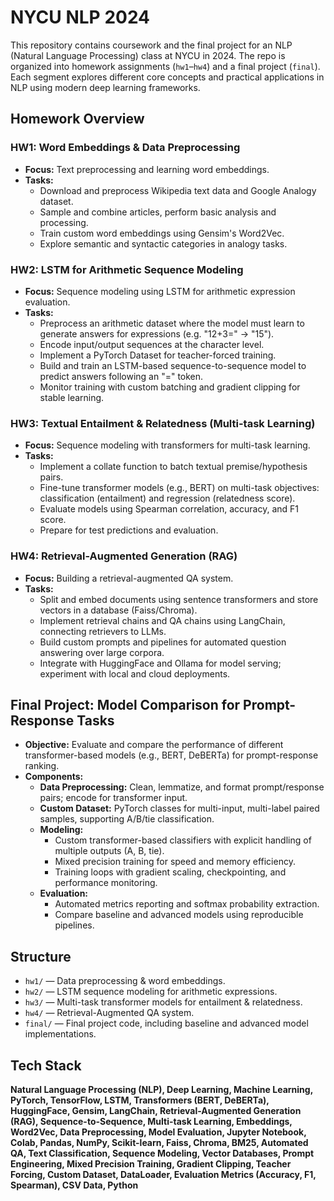 # NYCU NLP 2024

This repository contains coursework and the final project for an NLP (Natural Language Processing) class at NYCU in 2024. The repo is organized into homework assignments (`hw1`–`hw4`) and a final project (`final`). Each segment explores different core concepts and practical applications in NLP using modern deep learning frameworks.


## Homework Overview

### HW1: Word Embeddings & Data Preprocessing

- **Focus:** Text preprocessing and learning word embeddings.
- **Tasks:** 
  - Download and preprocess Wikipedia text data and Google Analogy dataset.
  - Sample and combine articles, perform basic analysis and processing.
  - Train custom word embeddings using Gensim's Word2Vec.
  - Explore semantic and syntactic categories in analogy tasks.

### HW2: LSTM for Arithmetic Sequence Modeling

- **Focus:** Sequence modeling using LSTM for arithmetic expression evaluation.
- **Tasks:**
  - Preprocess an arithmetic dataset where the model must learn to generate answers for expressions (e.g. "12+3=" → "15").
  - Encode input/output sequences at the character level.
  - Implement a PyTorch Dataset for teacher-forced training.
  - Build and train an LSTM-based sequence-to-sequence model to predict answers following an "=" token.
  - Monitor training with custom batching and gradient clipping for stable learning.

### HW3: Textual Entailment & Relatedness (Multi-task Learning)

- **Focus:** Sequence modeling with transformers for multi-task learning.
- **Tasks:**
  - Implement a collate function to batch textual premise/hypothesis pairs.
  - Fine-tune transformer models (e.g., BERT) on multi-task objectives: classification (entailment) and regression (relatedness score).
  - Evaluate models using Spearman correlation, accuracy, and F1 score.
  - Prepare for test predictions and evaluation.

### HW4: Retrieval-Augmented Generation (RAG)

- **Focus:** Building a retrieval-augmented QA system.
- **Tasks:**
  - Split and embed documents using sentence transformers and store vectors in a database (Faiss/Chroma).
  - Implement retrieval chains and QA chains using LangChain, connecting retrievers to LLMs.
  - Build custom prompts and pipelines for automated question answering over large corpora.
  - Integrate with HuggingFace and Ollama for model serving; experiment with local and cloud deployments.


## Final Project: Model Comparison for Prompt-Response Tasks

- **Objective:** Evaluate and compare the performance of different transformer-based models (e.g., BERT, DeBERTa) for prompt-response ranking.
- **Components:**
  - **Data Preprocessing:** Clean, lemmatize, and format prompt/response pairs; encode for transformer input.
  - **Custom Dataset:** PyTorch classes for multi-input, multi-label paired samples, supporting A/B/tie classification.
  - **Modeling:** 
    - Custom transformer-based classifiers with explicit handling of multiple outputs (A, B, tie).
    - Mixed precision training for speed and memory efficiency.
    - Training loops with gradient scaling, checkpointing, and performance monitoring.
  - **Evaluation:** 
    - Automated metrics reporting and softmax probability extraction.
    - Compare baseline and advanced models using reproducible pipelines.


## Structure

- `hw1/` — Data preprocessing & word embeddings.
- `hw2/` — LSTM sequence modeling for arithmetic expressions.
- `hw3/` — Multi-task transformer models for entailment & relatedness.
- `hw4/` — Retrieval-Augmented QA system.
- `final/` — Final project code, including baseline and advanced model implementations.


## Tech Stack

**Natural Language Processing (NLP), Deep Learning, Machine Learning, PyTorch, TensorFlow, LSTM, Transformers (BERT, DeBERTa), HuggingFace, Gensim, LangChain, Retrieval-Augmented Generation (RAG), Sequence-to-Sequence, Multi-task Learning, Embeddings, Word2Vec, Data Preprocessing, Model Evaluation, Jupyter Notebook, Colab, Pandas, NumPy, Scikit-learn, Faiss, Chroma, BM25, Automated QA, Text Classification, Sequence Modeling, Vector Databases, Prompt Engineering, Mixed Precision Training, Gradient Clipping, Teacher Forcing, Custom Dataset, DataLoader, Evaluation Metrics (Accuracy, F1, Spearman), CSV Data, Python**
